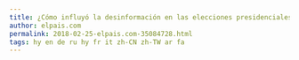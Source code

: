 ```yaml
---
title: ¿Cómo influyó la desinformación en las elecciones presidenciales?
author: elpais.com
permalink: 2018-02-25-elpais.com-35084728.html
tags: hy en de ru hy fr it zh-CN zh-TW ar fa
---
```


